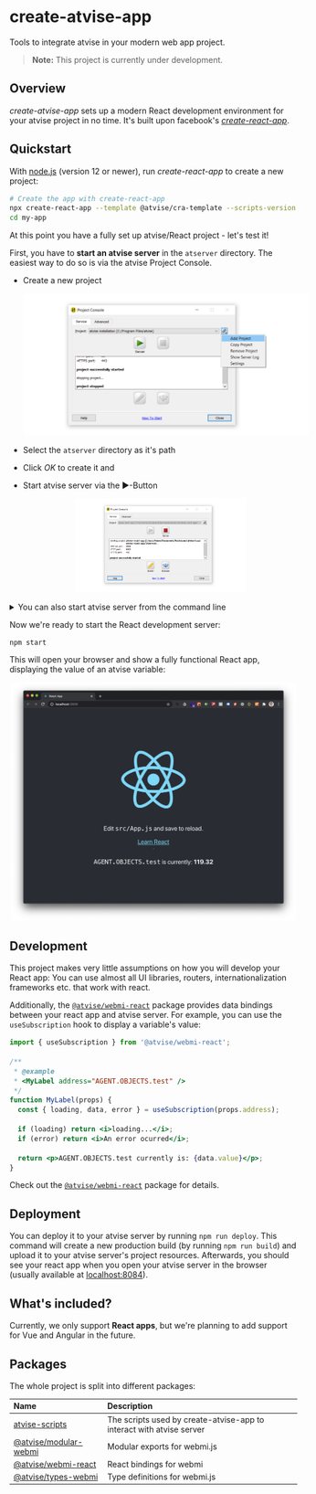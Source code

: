 # create-atvise-app

Tools to integrate atvise in your modern web app project.

> **Note:** This project is currently under development.

## Overview

_create-atvise-app_ sets up a modern React development environment for your atvise project in no time. It's built upon facebook's [_create-react-app_](https://create-react-app.dev).

## Quickstart

With [node.js](https://nodejs.org/en/) (version 12 or newer), run _create-react-app_ to create a new project:

```bash
# Create the app with create-react-app
npx create-react-app --template @atvise/cra-template --scripts-version @atvise/react-scripts my-app
cd my-app
```

At this point you have a fully set up atvise/React project - let's test it!

First, you have to **start an atvise server** in the `atserver` directory. The easiest way to do so is via the atvise Project Console.

- Create a new project

  <center>
    <img alt="Start atvise server" style="max-width: 500px" src="./docs/assets/atmonitor-add-project.png" />
  </center>

- Select the `atserver` directory as it's path
- Click _OK_ to create it and
- Start atvise server via the ▶️-Button

  <center>
    <img alt="Start atvise server" style="max-width: 300px" src="./docs/assets/atmonitor-started.png" />
  </center>

<details>
<summary>You can also start atvise server from the command line</summary>

**On Windows**

```
"C:\Program Files\atvise\atserver.exe" /proj=%cd% atserver/nodes.db /boot
```

**On Linux**

```
atserver --proj $(pwd) --boot
```

</details>

Now we're ready to start the React development server:

```
npm start
```

This will open your browser and show a fully functional React app, displaying the value of an atvise variable:

<center>
  <img alt="React app" style="max-width: 500px" src="./docs/assets/react-app.png" />
</center>

## Development

This project makes very little assumptions on how you will develop your React app: You can use almost all UI libraries, routers, internationalization frameworks etc. that work with react.

Additionally, the [`@atvise/webmi-react`](./packages/webmi-react) package provides data bindings between your react app and atvise server. For example, you can use the `useSubscription` hook to display a variable's value:

```jsx
import { useSubscription } from '@atvise/webmi-react';

/**
 * @example
 * <MyLabel address="AGENT.OBJECTS.test" />
 */
function MyLabel(props) {
  const { loading, data, error } = useSubscription(props.address);

  if (loading) return <i>loading...</i>;
  if (error) return <i>An error ocurred</i>;

  return <p>AGENT.OBJECTS.test currently is: {data.value}</p>;
}
```

Check out the [`@atvise/webmi-react`](./packages/webmi-react) package for details.

## Deployment

You can deploy it to your atvise server by running `npm run deploy`. This command will create a new production build (by running `npm run build`) and upload it to your atvise server's project resources. Afterwards, you should see your react app when you open your atvise server in the browser (usually available at [localhost:8084](http://localhost:8084)).

## What's included?

Currently, we only support **React apps**, but we're planning to add support for Vue and Angular in the future.

<!-- FIXME: Create and link docs on how to use *atvise-scripts* with non-react apps -->

## Packages

The whole project is split into different packages:

<!-- BEGIN packages -->
<!-- This section is generated, do not edit it! -->

| Name                                              | Description                                                          |
| :------------------------------------------------ | :------------------------------------------------------------------- |
| [atvise-scripts](./packages/atvise-scripts)       | The scripts used by create-atvise-app to interact with atvise server |
| [@atvise/modular-webmi](./packages/modular-webmi) | Modular exports for webmi.js                                         |
| [@atvise/webmi-react](./packages/react)           | React bindings for webmi                                             |
| [@atvise/types-webmi](./packages/types-webmi)     | Type definitions for webmi.js                                        |

<!-- END packages -->
